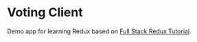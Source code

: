 # Voting Client
Demo app for learning Redux based on [Full Stack Redux Tutorial](http://teropa.info/blog/2015/09/10/full-stack-redux-tutorial.html).